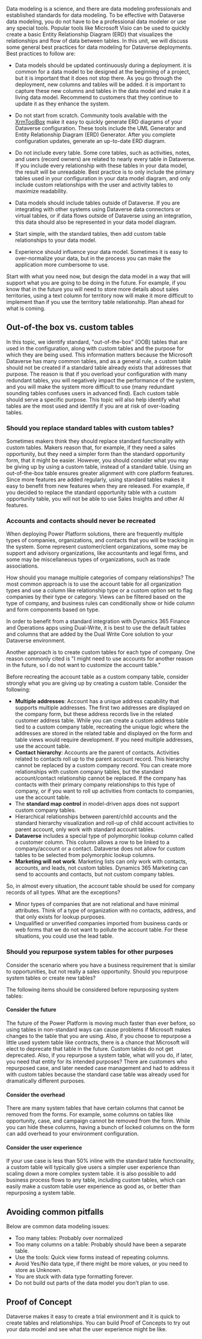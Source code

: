 Data modeling is a science, and there are data modeling professionals and established standards for data modeling. To be effective with Dataverse data modeling, you do not have to be a professional data modeler or use any special tools. Popular tools like Microsoft Visio can be used to quickly create a basic Entity Relationship Diagram (ERD) that visualizes the relationships and flow of data between tables. In this unit, we will discuss some general best practices for data modeling for Dataverse deployments. Best practices to follow are:

- Data models should be updated continuously during a deployment. it is common for a data model to be designed at the beginning of a project, but it is important that it does not stop there. As you go through the deployment, new columns and tables will be added. it is important to capture these new columns and tables in the data model and make it a living data model. Recommend to customers that they continue to update it as they enhance the system.

- Do not start from scratch. Community tools available with the [XrmToolBox](https://www.xrmtoolbox.com) make it easy to quickly generate ERD diagrams of your Dataverse configuration. These tools include the UML Generator and Entity Relationship Diagram (ERD) Generator. After you complete configuration updates, generate an up-to-date ERD diagram.

- Do not include every table. Some core tables, such as activities, notes, and users (record owners) are related to nearly every table in Dataverse. If you include every relationship with these tables in your data model, the result will be unreadable. Best practice is to only include the primary tables used in your configuration in your data model diagram, and only include custom relationships with the user and activity tables to maximize readability.

- Data models should include tables outside of Dataverse. If you are integrating with other systems using Dataverse data connectors or virtual tables, or if data flows outside of Dataverse using an integration, this data should also be represented in your data model diagram.

- Start simple, with the standard tables, then add custom table relationships to your data model.

- Experience should influence your data model. Sometimes it is easy to over-normalize your data, but in the process you can make the application more cumbersome to use.

Start with what you need now, but design the data model in a way that will support what you are going to be doing in the future. For example, if you know that in the future you will need to store more details about sales territories, using a text column for territory now will make it more difficult to implement than if you use the territory table relationship. Plan ahead for what is coming.

## Out-of-the box vs. custom tables

In this topic, we identify standard, "out-of-the-box" (OOB) tables that are used in the configuration, along with custom tables and the purpose for which they are being used. This information matters because the Microsoft Dataverse has many common tables, and as a general rule, a custom table should not be created if a standard table already exists that addresses that purpose. The reason is that if you overload your configuration with many redundant tables, you will negatively impact the performance of the system, and you will make the system more difficult to use (many redundant sounding tables confuses users in advanced find). Each custom table should serve a specific purpose. This topic will also help identify what tables are the most used and identify if you are at risk of over-loading tables.

### Should you replace standard tables with custom tables?

Sometimes makers think they should replace standard functionality with custom tables. Makers reason that, for example, if they need a sales opportunity, but they need a simpler form than the standard opportunity form, that it might be easier. However, you should consider what you may be giving up by using a custom table, instead of a standard table. Using an out-of-the-box table ensures greater alignment with core platform features. Since more features are added regularly, using standard tables makes it easy to benefit from new features when they are released. For example, if you decided to replace the standard opportunity table with a custom opportunity table, you will not be able to use Sales Insights and other AI features.

### Accounts and contacts should never be recreated

When deploying Power Platform solutions, there are frequently multiple types of companies, organizations, and contacts that you will be tracking in the system. Some represent customer/client organizations, some may be support and advisory organizations, like accountants and legal firms, and some may be miscellaneous types of organizations, such as trade associations.

How should you manage multiple categories of company relationships? The most common approach is to use the account table for all organization types and use a column like relationship type or a custom option set to flag companies by their type or category. Views can be filtered based on the type of company, and business rules can conditionally show or hide column and form components based on type.

In order to benefit from a standard integration with Dynamics 365 Finance and Operations apps using Dual-Write, it is best to use the default tables and columns that are added by the Dual Write Core solution to your Dataverse environment.

Another approach is to create custom tables for each type of company. One reason commonly cited is "I might need to use accounts for another reason in the future, so I do not want to customize the account table."

Before recreating the account table as a custom company table, consider strongly what you are giving up by creating a custom table. Consider the following:

- **Multiple addresses**: Account has a unique address capability that supports multiple addresses. The first two addresses are displayed on the company form, but these address records live in the related customer address table. While you can create a custom address table tied to a custom company table, recreating the unique logic where the addresses are stored in the related table and displayed on the form and table views would require development. If you need multiple addresses, use the account table.
- **Contact hierarchy**: Accounts are the parent of contacts. Activities related to contacts roll up to the parent account record. This hierarchy cannot be replaced by a custom company record. You can create more relationships with custom company tables, but the standard account/contact relationship cannot be replaced. If the company has contacts with their primary company relationships to this type of company, or if you want to roll up activities from contacts to companies, use the account table.
- The **standard map control** in model-driven apps does not support custom company tables.
- Hierarchical relationships between parent/child accounts and the standard hierarchy visualization and roll-up of child account activities to parent account, only work with standard account tables.
- **Dataverse** includes a special type of polymorphic lookup column called a customer column. This column allows a row to be linked to a company/account or a contact. Dataverse does not allow for custom tables to be selected from polymorphic lookup columns.
- **Marketing will not work**. Marketing lists can only work with contacts, accounts, and leads, not custom tables. Dynamics 365 Marketing can send to accounts and contacts, but not custom company tables.

So, in almost every situation, the account table should be used for company records of all types. What are the exceptions?

- Minor types of companies that are not relational and have minimal attributes. Think of a type of organization with no contacts, address, and that only exists for lookup purposes.
- Unqualified or unverified companies imported from business cards or web forms that we do not want to pollute the account table. For these situations, you could use the lead table.

### Should you repurpose system tables for other purposes

Consider the scenario where you have a business requirement that is similar to opportunities, but not really a sales opportunity. Should you repurpose system tables or create new tables?

The following items should be considered before repurposing system tables:

#### Consider the future

The future of the Power Platform is moving much faster than ever before, so using tables in non-standard ways can cause problems if Microsoft makes changes to the table that you are using. Also, if you choose to repurpose a little used system table like contracts, there is a chance that Microsoft will elect to deprecate that table in the future. Custom tables do not get deprecated. Also, if you repurpose a system table, what will you do, if later, you need that entity for its intended purposes? There are customers who repurposed case, and later needed case management and had to address it with custom tables because the standard case table was already used for dramatically different purposes.

#### Consider the overhead

There are many system tables that have certain columns that cannot be removed from the forms. For example, some columns on tables like opportunity, case, and campaign cannot be removed from the form. While you can hide these columns, having a bunch of locked columns on the form can add overhead to your environment configuration.

#### Consider the user experience

If your use case is less than 50% inline with the standard table functionality, a custom table will typically give users a simpler user experience than scaling down a more complex system table. it is also possible to add business process flows to any table, including custom tables, which can easily make a custom table user experience as good as, or better than repurposing a system table.

## Avoiding common pitfalls

Below are common data modeling issues:

- Too many tables: Probably over normalized
- Too many columns on a table: Probably should have been a separate table.
- Use the tools: Quick view forms instead of repeating columns.
- Avoid Yes/No data type, if there might be more values, or you need to store as Unknown.
- You are stuck with data type formatting forever.
- Do not build out parts of the data model you don’t plan to use.

## Proof of Concept

 Dataverse makes it easy to create a trial environment and it is quick to create tables and relationships. You can build Proof of Concepts to try out your data model and see what the user experience might be like.
